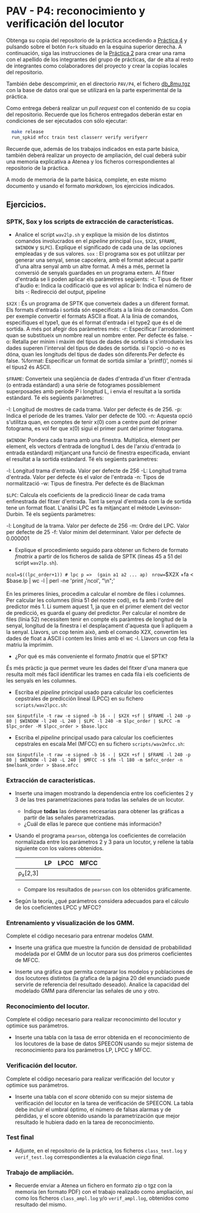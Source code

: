 PAV - P4: reconocimiento y verificación del locutor
===================================================

Obtenga su copia del repositorio de la práctica accediendo a [Práctica 4](https://github.com/albino-pav/P4)
y pulsando sobre el botón `Fork` situado en la esquina superior derecha. A continuación, siga las
instrucciones de la [Práctica 2](https://github.com/albino-pav/P2) para crear una rama con el apellido de
los integrantes del grupo de prácticas, dar de alta al resto de integrantes como colaboradores del proyecto
y crear la copias locales del repositorio.

También debe descomprimir, en el directorio `PAV/P4`, el fichero [db_8mu.tgz](https://atenea.upc.edu/mod/resource/view.php?id=3654387?forcedownload=1)
con la base de datos oral que se utilizará en la parte experimental de la práctica.

Como entrega deberá realizar un *pull request* con el contenido de su copia del repositorio. Recuerde
que los ficheros entregados deberán estar en condiciones de ser ejecutados con sólo ejecutar:

~~~~~~~~~~~~~~~~~~~~~~~~~~~~~~~~~~~~~~~~~~~~~~~~~~~~~.sh
  make release
  run_spkid mfcc train test classerr verify verifyerr
~~~~~~~~~~~~~~~~~~~~~~~~~~~~~~~~~~~~~~~~~~~~~~~~~~~~~

Recuerde que, además de los trabajos indicados en esta parte básica, también deberá realizar un proyecto
de ampliación, del cual deberá subir una memoria explicativa a Atenea y los ficheros correspondientes al
repositorio de la práctica.

A modo de memoria de la parte básica, complete, en este mismo documento y usando el formato *markdown*, los
ejercicios indicados.

## Ejercicios.

### SPTK, Sox y los scripts de extracción de características.

- Analice el script `wav2lp.sh` y explique la misión de los distintos comandos involucrados en el *pipeline*
  principal (`sox`, `$X2X`, `$FRAME`, `$WINDOW` y `$LPC`). Explique el significado de cada una de las 
  opciones empleadas y de sus valores.
`sox` :
El programa sox es pot utilitzar per generar una senyal, sense capcelera, amb el format adecuat a partir d'una altra senyal amb un altre format. A més a més, permet la conversió de senyals guardades en un programa extern. Al fitxer d'entrada se li poden aplicar els paràmetres següents:
  -t: Tipus de fitxer d'àudio
   e: Indica la codificació que es vol aplicar
   b: Indica el número de bits
   -: Redirecció del output, pipeline

`$X2X` :
És un programa de SPTK que converteix dades a un diferent format. Els formats d'entrada i sortida són especificats a la línia de comandos. Com per exemple convertir el formats ASCII a float. A la línia de comandos, especifiques el type1, que és el format d'entrada i el type2 que és el de sortida. A més pot afegir dos paràmetres més:
-r: Especificar l'arrodoniment quan se substitueix un nombre real
un nombre enter. Per defecte és false.
-o: Retalla per mínim i màxim del tipus de dades de sortida si s'introdueix
les dades superen l'interval del tipus de dades de sortida. si l'opció -o
no es dóna, quan les longituds del tipus de dades són diferents.Per defecte és false.
%format: Especificar un format de sortida similar a 'printf()', només si el tipus2 és ASCII.


`$FRAME`: Converteix una seqüència de dades d'entrada d'un fitxer d'entrada (o entrada estàndard) a una sèrie de fotogrames possiblement superposades amb període P i longitud L, i envia el resultat a la sortida estàndard.
Té els següents paràmetres:

-l: Longitud de mostres de cada trama. Valor per defecte és de 256.
-p: Indica el període de les trames. Valor per defecte de 100.
-n: Aquesta opció s'utilitza quan, en comptes de tenir x(0) com a centre
punt del primer fotograma, es vol fer que x(0) sigui el primer punt
del primer fotograma.

`$WINDOW`: Pondera cada trama amb una finestra. Multiplica, element per element, els vectors d'entrada de longitud L des de l'arxiu d'entrada (o entrada estàndard) mitjançant una funció de finestra especificada, enviant el resultat a la sortida estàndard. Té els següents paràmetres:

-l: Longitud trama d'entrada. Valor per defecte de 256
-L: Longitud trama d'entrada. Valor per defecte és el valor de l'entrada
-n: Tipos de normalització
-w: Tipus de finestra. Per defecte és de Blackman


`$LPC`: Calcula els coeficients de la predicció linear de cada trama enfinestrada del fitxer d'entrada. Tant la senyal d'entrada com la de sortida tene un format float. L'anàlisi LPC es fa mitjançant el mètode Levinson-Durbin. Té els següents paràmetres:

-l: Longitud de la trama. Valor per defecte de 256
-m: Ordre del LPC. Valor per defecte de 25
-f: Valor mínim del determinant. Valor per defecte de 0.000001


- Explique el procedimiento seguido para obtener un fichero de formato *fmatrix* a partir de los ficheros de
  salida de SPTK (líneas 45 a 51 del script `wav2lp.sh`).

`ncol=$((lpc_order+1)) # lpc p =>  (gain a1 a2 ... ap) `
`nrow=`$X2X +fa < $base.lp | wc -l | perl -ne 'print $_/'$ncol', "\n";'` `

En les primeres línies, procedim a calcular el nombre de files i columnes. Per calcular les columnes (línia 51 del nostre codi), es fa amb l'ordre del predictor més 1. Li sumem aquest 1, ja que en el primer element del vector de predicció, es guarda el guany del predictor. Per calcular el nombre de files (línia 52) necessitem tenir en compte els paràmtres de longitud de la senyal, longitud de la finestra i el desplaçament d'aquesta que li apliquem a la senyal. Llavors, un cop tenim això, amb el comando X2X, convertim les dades de float a ASCII i contem les línies amb el wc -l. Llavors un cop feta la matriu la imprimim.

  * ¿Por qué es más conveniente el formato *fmatrix* que el SPTK?

És més pràctic ja que permet veure les dades del fitxer d'una manera que resulta molt més fàcil identificar les trames en cada fila i els coeficients de les senyals en les columnes.

- Escriba el *pipeline* principal usado para calcular los coeficientes cepstrales de predicción lineal
  (LPCC) en su fichero <code>scripts/wav2lpcc.sh</code>:

`sox $inputfile -t raw -e signed -b 16 - | $X2X +sf | $FRAME -l 240 -p 80 | $WINDOW -l 240 -L 240 | $LPC -l 240 -m $lpc_order | $LPCC -m $lpc_order -M $lpcc_order > $base.lpcc`
   

- Escriba el *pipeline* principal usado para calcular los coeficientes cepstrales en escala Mel (MFCC) en su
  fichero <code>scripts/wav2mfcc.sh</code>:

`sox $inputfile -t raw -e signed -b 16 - | $X2X +sf | $FRAME -l 240 -p 80 | $WINDOW -l 240 -L 240 | $MFCC -s $fm -l 180 -m $mfcc_order -n $melbank_order > $base.mfcc`

### Extracción de características.

- Inserte una imagen mostrando la dependencia entre los coeficientes 2 y 3 de las tres parametrizaciones
  para todas las señales de un locutor.
  
  + Indique **todas** las órdenes necesarias para obtener las gráficas a partir de las señales 
    parametrizadas.
  + ¿Cuál de ellas le parece que contiene más información?

- Usando el programa <code>pearson</code>, obtenga los coeficientes de correlación normalizada entre los
  parámetros 2 y 3 para un locutor, y rellene la tabla siguiente con los valores obtenidos.

  |                        | LP   | LPCC | MFCC |
  |------------------------|:----:|:----:|:----:|
  | &rho;<sub>x</sub>[2,3] |      |      |      |
  
  + Compare los resultados de <code>pearson</code> con los obtenidos gráficamente.
  
- Según la teoría, ¿qué parámetros considera adecuados para el cálculo de los coeficientes LPCC y MFCC?

### Entrenamiento y visualización de los GMM.

Complete el código necesario para entrenar modelos GMM.

- Inserte una gráfica que muestre la función de densidad de probabilidad modelada por el GMM de un locutor
  para sus dos primeros coeficientes de MFCC.

- Inserte una gráfica que permita comparar los modelos y poblaciones de dos locutores distintos (la gŕafica
  de la página 20 del enunciado puede servirle de referencia del resultado deseado). Analice la capacidad
  del modelado GMM para diferenciar las señales de uno y otro.

### Reconocimiento del locutor.

Complete el código necesario para realizar reconociminto del locutor y optimice sus parámetros.

- Inserte una tabla con la tasa de error obtenida en el reconocimiento de los locutores de la base de datos
  SPEECON usando su mejor sistema de reconocimiento para los parámetros LP, LPCC y MFCC.

### Verificación del locutor.

Complete el código necesario para realizar verificación del locutor y optimice sus parámetros.

- Inserte una tabla con el *score* obtenido con su mejor sistema de verificación del locutor en la tarea
  de verificación de SPEECON. La tabla debe incluir el umbral óptimo, el número de falsas alarmas y de
  pérdidas, y el score obtenido usando la parametrización que mejor resultado le hubiera dado en la tarea
  de reconocimiento.
 
### Test final

- Adjunte, en el repositorio de la práctica, los ficheros `class_test.log` y `verif_test.log` 
  correspondientes a la evaluación *ciega* final.

### Trabajo de ampliación.

- Recuerde enviar a Atenea un fichero en formato zip o tgz con la memoria (en formato PDF) con el trabajo 
  realizado como ampliación, así como los ficheros `class_ampl.log` y/o `verif_ampl.log`, obtenidos como 
  resultado del mismo.
